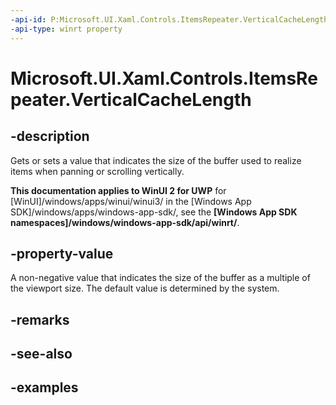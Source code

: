 ```yaml
---
-api-id: P:Microsoft.UI.Xaml.Controls.ItemsRepeater.VerticalCacheLength
-api-type: winrt property
---
```


# Microsoft.UI.Xaml.Controls.ItemsRepeater.VerticalCacheLength

<!--
public double VerticalCacheLength { get; set; }
-->

## -description

Gets or sets a value that indicates the size of the buffer used to realize items when panning or scrolling vertically.

**This documentation applies to WinUI 2 for UWP** for [WinUI]/windows/apps/winui/winui3/ in the [Windows App SDK]/windows/apps/windows-app-sdk/, see the **[Windows App SDK namespaces]/windows/windows-app-sdk/api/winrt/**.

## -property-value

A non-negative value that indicates the size of the buffer as a multiple of the viewport size. The default value is determined by the system.

## -remarks

## -see-also

## -examples

